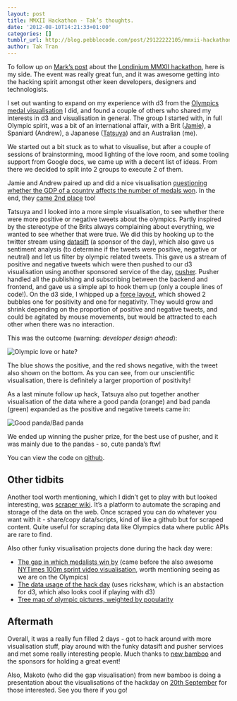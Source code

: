 ```yaml
---
layout: post
title: MMXII Hackathon - Tak’s thoughts.
date: '2012-08-10T14:21:33+01:00'
categories: []
tumblr_url: http://blog.pebblecode.com/post/29122222105/mmxii-hackathon-taks-thoughts
author: Tak Tran
---
```

<p>To follow up on <a href="http://blog.pebblecode.com/blog/mmxii-hackathon-marks-thoughts">Mark’s post</a> about the <a href="http://mmxiihack.org/info">Londinium MMXII hackathon</a>, here is my side. The event was really great fun, and it was awesome getting into the hacking spirit amongst other keen developers, designers and technologists.</p>

<p>I set out wanting to expand on my experience with d3 from the <a href="http://pebblecode.com/olympic-data-vis">Olympics medal visualisation</a> I did, and found a couple of others who shared my interests in d3 and visualisation in general. The group I started with, in full Olympic spirit, was a bit of an international affair, with a Brit (<a href="http://jgwhite.co.uk/">Jamie</a>), a Spaniard (Andrew), a Japanese (<a href="https://twitter.com/ono">Tatsuya</a>) and an Australian (me).</p>

<p>We started out a bit stuck as to what to visualise, but after a couple of sessions of brainstorming, mood lighting of the love room, and some tooling support from Google docs, we came up with a decent list of ideas. From there we decided to split into 2 groups to execute 2 of them.</p>

<p>Jamie and Andrew paired up and did a nice visualisation <a href="http://jgwhite.github.com/mmxii-olympic-record-evolution/">questioning whether the GDP of a country affects the number of medals won</a>. In the end, they <a href="http://hackathon.new-bamboo.co.uk/#results">came 2nd place</a> too!</p>

<p>Tatsuya and I looked into a more simple visualisation, to see whether there were more positive or negative tweets about the olympics. Partly inspired by the stereotype of the Brits always complaining about everything, we wanted to see whether that were true. We did this by hooking up to the twitter stream using <a href="http://datasift.com/">datasift</a> (a sponsor of the day), which also gave us sentiment analysis (to determine if the tweets were positive, negative or neutral) and let us filter by olympic related tweets. This gave us a stream of positive and negative tweets which were then pushed to our d3 visualisation using another sponsored service of the day, <a href="http://pusher.com/">pusher</a>. Pusher handled all the publishing and subscribing between the backend and frontend, and gave us a simple api to hook them up (only a couple lines of code!). On the d3 side, I whipped up a <a href="https://github.com/mbostock/d3/wiki/Force-Layout">force layout</a>, which showed 2 bubbles one for positivity and one for negativity. They would grow and shrink depending on the proportion of positive and negative tweets, and could be agitated by mouse movements, but would be attracted to each other when there was no interaction.</p>

<p>This was the outcome (warning: <em>developer design ahead</em>):</p>

<p><img src="http://media.tumblr.com/tumblr_m8jjnnzTuC1qdcl2v.jpg" alt="Olympic love or hate?"/></p>

<p>The blue shows the positive, and the red shows negative, with the tweet also shown on the bottom. As you can see, from our unscientific visualisation, there is definitely a larger proportion of positivity!</p>

<p>As a last minute follow up hack, Tatsuya also put together another visualisation of the data where a good panda (orange) and bad panda (green) expanded as the positive and negative tweets came in:</p>

<p><img src="http://media.tumblr.com/tumblr_m8jjo81s9H1qdcl2v.jpg" alt="Good panda/Bad panda"/></p>

<p>We ended up winning the pusher prize, for the best use of pusher, and it was mainly due to the pandas - so, cute panda’s ftw!</p>

<p>You can view the code on <a href="https://github.com/ono/joyance">github</a>.</p>

<h2>Other tidbits</h2>

<p>Another tool worth mentioning, which I didn’t get to play with but looked interesting, was <a href="https://scraperwiki.com/">scraper wiki</a>. It&rsquo;s a platform to automate the scraping and storage of the data on the web. Once scraped you can do whatever you want with it - share/copy data/scripts, kind of like a github but for scraped content. Quite useful for scraping data like Olympics data where public APIs are rare to find.</p>

<p>Also other funky visualisation projects done during the hack day were:</p>

<ul><li><a href="http://makoto.github.com/thegap/">The gap in which medalists win by</a> (came before the also awesome <a href="http://www.nytimes.com/interactive/2012/08/05/sports/olympics/the-100-meter-dash-one-race-every-medalist-ever.html/">NYTimes 100m sprint video visualisation</a>, worth mentioning seeing as we are on the Olympics)</li>
<li><a href="http://www.wibblesplat.com/">The data usage of the hack day</a> (uses rickshaw, which is an abstaction for d3, which also looks cool if playing with d3)</li>
<li><a href="http://www.youtube.com/watch?v=3ZlJakRXKPY">Tree map of olympic pictures, weighted by popularity</a></li>
</ul><h2>Aftermath</h2>

<p>Overall, it was a really fun filled 2 days - got to hack around with more visualisation stuff, play around with the funky datasift and pusher services and met some really interesting people. Much thanks to <a href="http://new-bamboo.co.uk/">new bamboo</a> and the sponsors for holding a great event!</p>

<p>Also, Makoto (who did the gap visualisation) from new bamboo is doing a presentation about the visualisations of the hackday on <a href="http://www.meetup.com/Data-Visualization-London/events/73999792/?a=socialmedia">20th September</a> for those interested. See you there if you go!</p>
